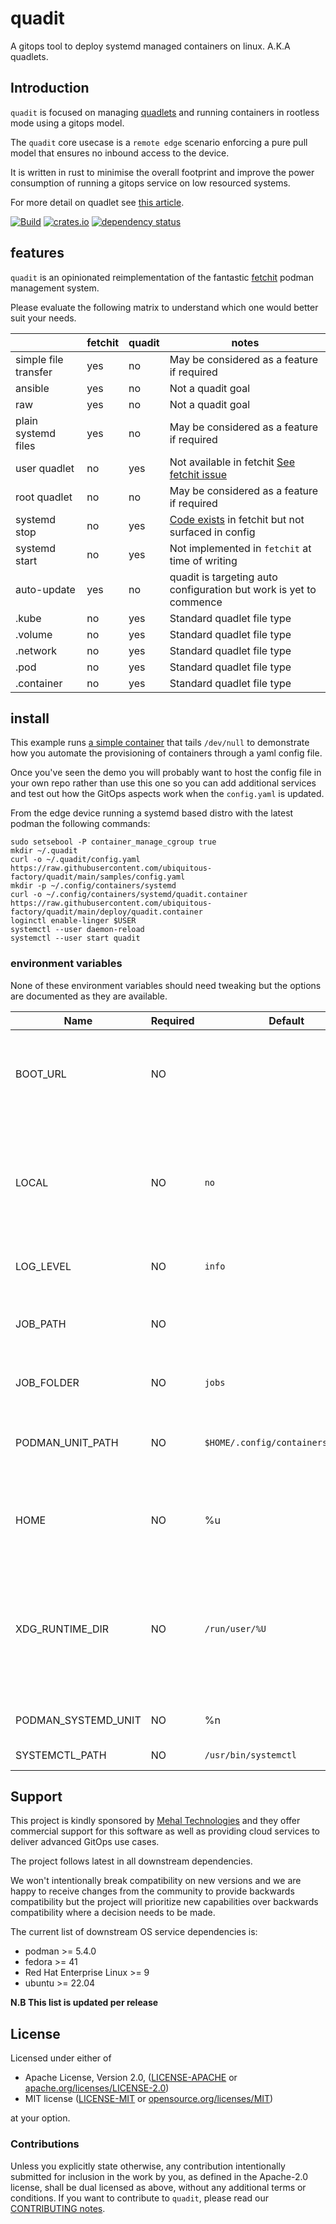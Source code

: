 # quadit

A gitops tool to deploy systemd managed containers on linux. A.K.A quadlets.

## Introduction

`quadit` is focused on managing [quadlets](https://docs.podman.io/en/latest/markdown/podman-systemd.unit.5.html) and running containers in rootless mode using a gitops model.

The `quadit` core usecase is a `remote edge` scenario enforcing a pure pull model that ensures no inbound access to the device.   

It is written in rust to minimise the overall footprint and improve the power consumption of running a gitops service on low resourced systems.

For more detail on quadlet see [this article](https://www.redhat.com/sysadmin/quadlet-podman). 

[![Build](https://github.com/ubiquitous-factory/quadit/actions/workflows/build.yml/badge.svg)](https://github.com/ubiquitous-factory/quadit/actions/workflows/build.yml)
[![crates.io](https://img.shields.io/crates/v/quadit.svg)](https://crates.io/crates/quadit)
[![dependency status](https://deps.rs/repo/github/ubiquitous-factory/quadit/status.svg)](https://deps.rs/repo/github/ubiquitous-factory/quadit)

## features

`quadit` is an opinionated reimplementation of the fantastic [fetchit](https://github.com/containers/fetchit) podman management system. 

Please evaluate the following matrix to understand which one would better suit your needs.

||fetchit|quadit|notes|
|---|---|---|---|
|simple file transfer|yes|no|May be considered as a feature if required|
|ansible|yes|no|Not a quadit goal|
|raw|yes|no|Not a quadit goal|
|plain systemd files|yes|no|May be considered as a feature if required|
|user quadlet|no|yes|Not available in fetchit [See fetchit issue](https://github.com/containers/fetchit/issues/311)|
|root quadlet|no|no|May be considered as a feature if required|
|systemd stop|no|yes|[Code exists](https://github.com/containers/fetchit/blob/main/method_containers/systemd/systemd-script#L51) in fetchit but not surfaced in config|
|systemd start|no|yes|Not implemented in `fetchit` at time of writing|
|auto-update|yes|no|quadit is targeting auto configuration but work is yet to commence|
|.kube|no|yes|Standard quadlet file type|
|.volume|no|yes|Standard quadlet file type|
|.network|no|yes|Standard quadlet file type|
|.pod|no|yes|Standard quadlet file type|
|.container|no|yes|Standard quadlet file type|

## install

This example runs [a simple container](https://github.com/ubiquitous-factory/quadit/blob/main/samples/helloworld/hello.container#L7) that tails `/dev/null` to demonstrate how you automate the provisioning of containers through a yaml config file.

Once you've seen the demo you will probably want to host the config file in your own repo rather than use this one so you can add additional services and test out how the GitOps aspects work when the `config.yaml` is updated.

From the edge device running a systemd based distro with the latest podman the following commands:
```
sudo setsebool -P container_manage_cgroup true
mkdir ~/.quadit
curl -o ~/.quadit/config.yaml https://raw.githubusercontent.com/ubiquitous-factory/quadit/main/samples/config.yaml
mkdir -p ~/.config/containers/systemd
curl -o ~/.config/containers/systemd/quadit.container https://raw.githubusercontent.com/ubiquitous-factory/quadit/main/deploy/quadit.container
loginctl enable-linger $USER
systemctl --user daemon-reload
systemctl --user start quadit
```

### environment variables
None of these environment variables should need tweaking but the options are documented as they are available.

|Name|Required|Default|Description|
|---|---|---|---|
|BOOT_URL|NO|<Empty>|Bootstrap the service from remote `config.yaml` hosted at a url. Overrides the local `config.yaml`| 
|LOCAL|NO|`no`|If set to a 'yes' then the exe will assume it's not in a container and run with the local users configuration for `$HOME` and not use `/opt` locations| 
|LOG_LEVEL|NO|`info`| Can be `error`, `warn`, `info`, `debug`, `trace`|
|JOB_PATH|NO|<Empty>|Left empty for testing but in deployment it's set to `/tmp` in the `quadit.container` file|
|JOB_FOLDER|NO|`jobs`|The name of the folder to save jobs.|
|PODMAN_UNIT_PATH|NO|`$HOME/.config/containers/systemd`|The location where the container files should be written on the host machine|
|HOME|NO|%u|Set by systemd parameter `%u` but can be overridden in the `quadit.container` file|
|XDG_RUNTIME_DIR|NO|`/run/user/%U`|Used by systemd to find a user-specific directory in which it can store small temporary files. Sometimes not available in headless environments
|PODMAN_SYSTEMD_UNIT|NO|%n|Set by systemd - the name of the unit|
|SYSTEMCTL_PATH|NO|`/usr/bin/systemctl`|Path to the `systemctl` binary|

## Support

This project is kindly sponsored by [Mehal Technologies](https://mehal.tech) and they offer commercial support for this software as well as providing cloud services to deliver advanced GitOps use cases. 

The project follows latest in all downstream dependencies. 

We won't intentionally break compatibility on new versions and we are happy to receive changes from the community to provide backwards compatibility but the project will prioritize new capabilities over backwards compatibility where a decision needs to be made.  

The current list of downstream OS service dependencies is:  
* podman >= 5.4.0
* fedora >= 41
* Red Hat Enterprise Linux >= 9
* ubuntu >= 22.04

**N.B This list is updated per release**

## License

Licensed under either of

* Apache License, Version 2.0, ([LICENSE-APACHE](LICENSE-APACHE) or [apache.org/licenses/LICENSE-2.0](https://www.apache.org/licenses/LICENSE-2.0))
* MIT license ([LICENSE-MIT](LICENSE-MIT) or [opensource.org/licenses/MIT](https://opensource.org/licenses/MIT))

at your option.


### Contributions

Unless you explicitly state otherwise, any contribution intentionally
submitted for inclusion in the work by you, as defined in the Apache-2.0
license, shall be dual licensed as above, without any additional terms or
conditions.
If you want to contribute to `quadit`, please read our [CONTRIBUTING notes].

[CONTRIBUTING notes]: CONTRIBUTING.md
